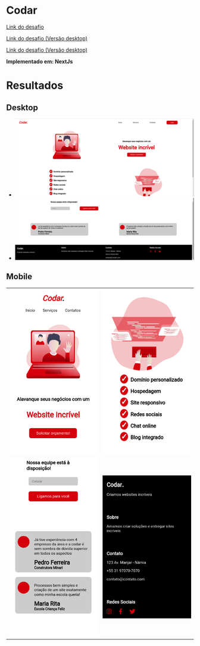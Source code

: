 # Codar

[Link do desafio](https://github.com/Lorenalgm/codar)

[Link do desafio (Versão desktop)](https://raw.githubusercontent.com/Lorenalgm/codar/master/design/desktop.png)

[Link do desafio (Versão desktop)](https://raw.githubusercontent.com/Lorenalgm/codar/master/design/mobile.png)

**Implementado em: NextJs**

# Resultados

## Desktop

* ![Imagem de resultado desktop](/Codar/Results/Result-Desktop.png)
* ![Imagem de resultado desktop](/Codar/Results/Result-Desktop-Bottom.png)

## Mobile
| | |
|---|---|
| ![Imagem de resultado mobile](/Codar/Results/Result-Mobile-Top.png)       | ![Imagem de resultado mobile](/Codar/Results/Result-Mobile-Checklist.png) |
| ![Imagem de resultado mobile](/Codar/Results/Result-Mobile-Review.png)    | ![Imagem de resultado mobile](/Codar/Results/Result-Mobile-Bottom.png)    |

